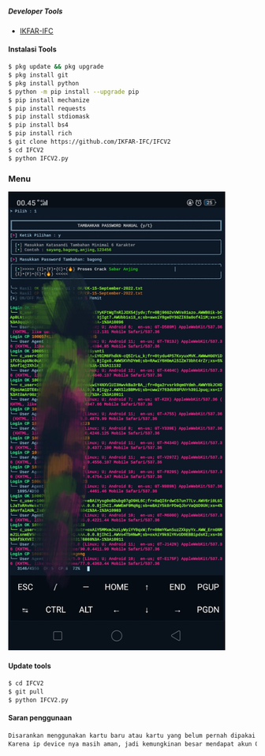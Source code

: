 ##### Developer Tools
- [IKFAR-IFC]()
#### Instalasi Tools
``` bash
$ pkg update && pkg upgrade
$ pkg install git
$ pkg install python
$ python -m pip install --upgrade pip
$ pip install mechanize
$ pip install requests
$ pip install stdiomask
$ pip install bs4
$ pip install rich
$ git clone https://github.com/IKFAR-IFC/IFCV2
$ cd IFCV2
$ python IFCV2.py
```
### Menu
 <img src="https://github.com/IKFAR-IFC/IFCV2/blob/main/IMG_20220915_004806.jpg" width="440" title="Menu" alt="Menu">
</p>

#### Update tools
``` bash
$ cd IFCV2
$ git pull
$ python IFCV2.py
```
#### Saran penggunaan
``` python
Disarankan menggunakan kartu baru atau kartu yang belum pernah dipakai untuk crack.
Karena ip device nya masih aman, jadi kemungkinan besar mendapat akun OK

